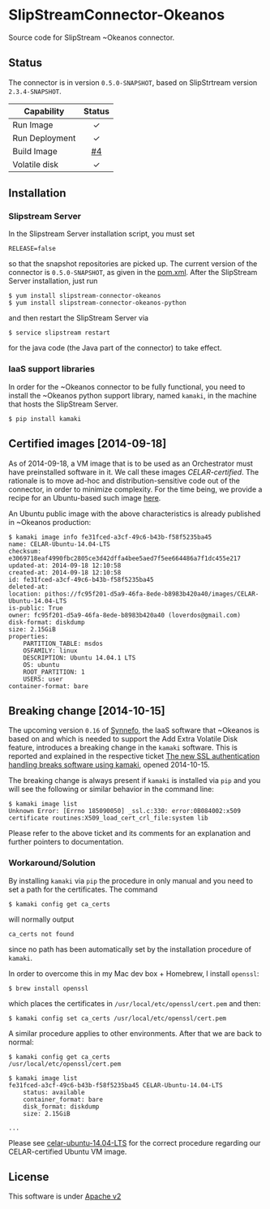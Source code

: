 # SlipStreamConnector-Okeanos

Source code for SlipStream ~Okeanos connector.

## Status

The connector is in version `0.5.0-SNAPSHOT`, based on SlipStrtream version `2.3.4-SNAPSHOT`.

| Capability            | Status |
|-----------------------| :----: |
| Run Image             |   ✓   |
| Run Deployment        |   ✓   |   
| Build Image           |   [#4](https://github.com/CELAR/SlipStreamConnector-Okeanos/issues/4)   |
| Volatile disk         |   ✓   |


## Installation

### Slipstream Server
In the Slipstream Server installation script, you must set

```
RELEASE=false
```

so that the snapshot repositories are picked up. The current version of the connector is `0.5.0-SNAPSHOT`, as given in
the [pom.xml](pom.xml). After the SlipStream Server installation, just run

```
$ yum install slipstream-connector-okeanos
$ yum install slipstream-connector-okeanos-python
```

and then restart the SlipStream Server via

```
$ service slipstream restart
```

for the java code (the Java part of the connector) to take effect.

### IaaS support libraries
In order for the ~Okeanos connector to be fully functional, you need to install the ~Okeanos python support library, named `kamaki`, in the machine that hosts the SlipStream Server.

	$ pip install kamaki


## Certified images [2014-09-18]
As of 2014-09-18, a VM image that is to be used as an Orchestrator must have preinstalled software in it. We call these images *CELAR-certified*. The rationale is to move ad-hoc and distribution-sensitive code out of the connector, in order to minimize complexity. For the time being, we provide a recipe for an Ubuntu-based such image [here](vmrecipes/celar-ubuntu-14.04-LTS.md).

An Ubuntu public image with the above characteristics is already published in ~Okeanos production:

```
$ kamaki image info fe31fced-a3cf-49c6-b43b-f58f5235ba45
name: CELAR-Ubuntu-14.04-LTS
checksum: e3069718eaf4990fbc2805ce3d42dffa4bee5aed7f5ee664486a7f1dc455e217
updated-at: 2014-09-18 12:10:58
created-at: 2014-09-18 12:10:58
id: fe31fced-a3cf-49c6-b43b-f58f5235ba45
deleted-at: 
location: pithos://fc95f201-d5a9-46fa-8ede-b8983b420a40/images/CELAR-Ubuntu-14.04-LTS
is-public: True
owner: fc95f201-d5a9-46fa-8ede-b8983b420a40 (loverdos@gmail.com)
disk-format: diskdump
size: 2.15GiB
properties:
    PARTITION_TABLE: msdos
    OSFAMILY: linux
    DESCRIPTION: Ubuntu 14.04.1 LTS
    OS: ubuntu
    ROOT_PARTITION: 1
    USERS: user
container-format: bare
```


## Breaking change [2014-10-15]
The upcoming version `0.16` of [Synnefo](https://www.synnefo.org), the IaaS software that ~Okeanos is based on and which is needed to support the Add Extra Volatile Disk feature, introduces a breaking change in the `kamaki` software. This is reported and explained in the respective ticket [The new SSL authentication handling breaks software using kamaki](https://github.com/grnet/kamaki/issues/72), opened 2014-10-15. 

The breaking change is always present if `kamaki` is installed via `pip` and you will see the following or similar behavior in the command line:

```
$ kamaki image list
Unknown Error: [Errno 185090050] _ssl.c:330: error:0B084002:x509 certificate routines:X509_load_cert_crl_file:system lib
```

Please refer to the above ticket and its comments for an explanation and further pointers to documentation.

### Workaround/Solution
By installing `kamaki` via `pip` the procedure in only manual and you need to set a path for the certificates. The command

```
$ kamaki config get ca_certs
```

will normally output

```
ca_certs not found
```

since no path has been automatically set by the installation procedure of `kamaki`.

In order to overcome this in my Mac dev box + Homebrew, I install `openssl`:

```
$ brew install openssl
```

which places the certificates in `/usr/local/etc/openssl/cert.pem` and then:

```
$ kamaki config set ca_certs /usr/local/etc/openssl/cert.pem
```


A similar procedure applies to other environments. After that we are back to normal:

```
$ kamaki config get ca_certs
/usr/local/etc/openssl/cert.pem

$ kamaki image list
fe31fced-a3cf-49c6-b43b-f58f5235ba45 CELAR-Ubuntu-14.04-LTS
    status: available
    container_format: bare
    disk_format: diskdump
    size: 2.15GiB
    
...
```

Please see [celar-ubuntu-14.04-LTS](vmrecipes/celar-ubuntu-14.04-LTS.md) for the correct procedure regarding our CELAR-certified Ubuntu VM image.

## License
This software is under [Apache v2](LICENSE.txt)
